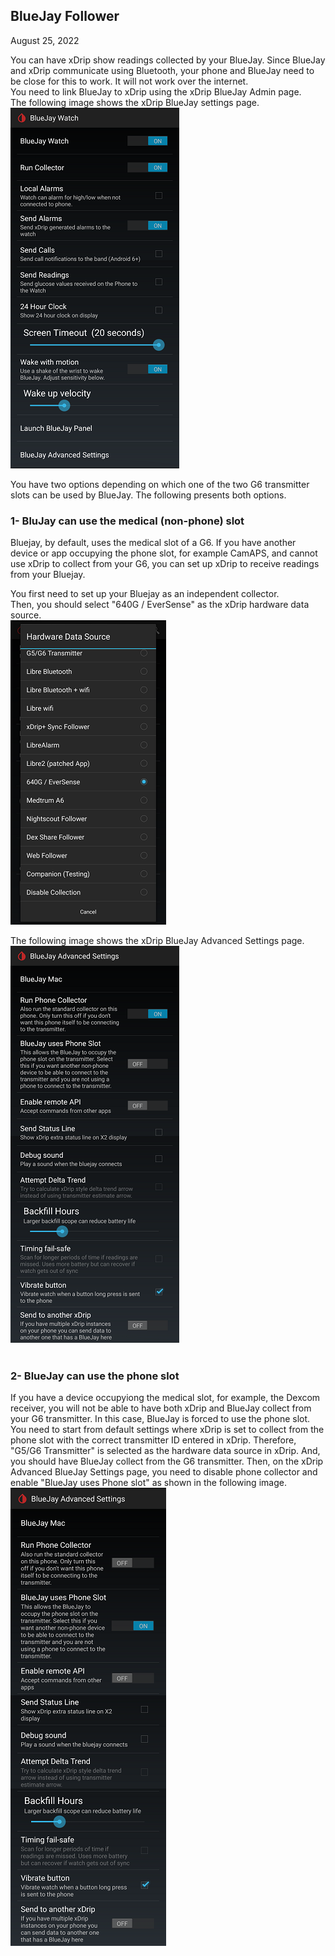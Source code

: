 ## BlueJay Follower  
August 25, 2022 

You can have xDrip show readings collected by your BlueJay.  Since BlueJay and xDrip communicate using Bluetooth, your phone and BlueJay need to be close for this to work.  It will not work over the internet.  
You need to link BlueJay to xDrip using the xDrip BlueJay Admin page.  
The following image shows the xDrip BlueJay settings page.  
![](./images/BluejaySettings.png)  


You have two options depending on which one of the two G6 transmitter slots can be used by BlueJay.  The following presents both options.  
  
### 1- BluJay can use the medical (non-phone) slot  
Bluejay, by default, uses the medical slot of a G6.  If you have another device or app occupying the phone slot, for example CamAPS, and cannot use xDrip to collect from your G6, you can set up xDrip to receive readings from your Bluejay.  
  
You first need to set up your Bluejay as an independent collector.  
Then, you should select "640G / EverSense" as the xDrip hardware data source.  
![](images/HDS_Eversense.png)  
  
The following image shows the xDrip BlueJay Advanced Settings page.    
![](./images/BluejayAdvancedSettings.png)  
<br/>  
  
### 2- BlueJay can use the phone slot  
If you have a device occupyiong the medical slot, for example, the Dexcom receiver, you will not be able to have both xDrip and BlueJay collect from your G6 transmitter.  In this case, BlueJay is forced to use the phone slot.  You need to start from default settings where xDrip is set to collect from the phone slot with the correct transmitter ID entered in xDrip.  Therefore, "G5/G6 Transmitter" is selected as the hardware data source in xDrip.  And, you should have BlueJay collect from the G6 transmitter.  Then, on the xDrip Advanced BlueJay Settings page, you need to disable phone collector and enable "BlueJay uses Phone slot" as shown in the following image.  
![](./images/BluejayAdvancedSettings2.png)  
  
